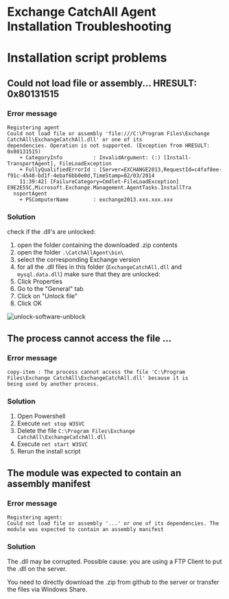 Exchange CatchAll Agent Installation Troubleshooting
=============

# Installation script problems

## Could not load file or assembly... HRESULT: 0x80131515

### Error message

```
Registering agent
Could not load file or assembly 'file:///C:\Program Files\Exchange CatchAll\ExchangeCatchAll.dll' or one of its
dependencies. Operation is not supported. (Exception from HRESULT: 0x80131515)
    + CategoryInfo          : InvalidArgument: (:) [Install-TransportAgent], FileLoadException
    + FullyQualifiedErrorId : [Server=EXCHANGE2013,RequestId=c4faf8ee-f91c-4548-bd1f-4ebaf6bb0e0d,TimeStamp=02/03/2014
    11:39:42] [FailureCategory=Cmdlet-FileLoadException] E9E2E55C,Microsoft.Exchange.Management.AgentTasks.InstallTra
  nsportAgent
    + PSComputerName        : exchange2013.xxx.xxx.xxx
```

### Solution

check if the .dll's are unlocked:

1. open the folder containing the downloaded .zip contents
2. open the folder `.\CatchAllAgent\bin\`
3. select the corresponding Exchange version
4. for all the .dll files in this folder (`ExchangeCatchAll.dll` and `mysql.data.dll`) make sure that they are unlocked:
5. Click Properties
6. Go to the "General" tab
7. Click on "Unlock file"
8. Click OK

![unlock-software-unblock](https://f.cloud.github.com/assets/251973/2304090/064ecbbe-a203-11e3-9b06-892b70bf380e.png)

## The process cannot access the file ...

### Error message

```
copy-item : The process cannot access the file 'C:\Program Files\Exchange CatchAll\ExchangeCatchAll.dll' because it is
being used by another process.
```

### Solution

1. Open Powershell
2. Execute `net stop W3SVC`
3. Delete the file `C:\Program Files\Exchange CatchAll\ExchangeCatchAll.dll`
4. Execute `net start W3SVC`
5. Rerun the install script

## The module was expected to contain an assembly manifest

### Error message

```
Registering agent:
Could not load file or assembly '...' or one of its dependencies. The module was expected to contain an assembly manifest
```

### Solution

The .dll may be corrupted. Possible cause: you are using a FTP Client to put the .dll on the server.

You need to directly download the .zip from github to the server or transfer the files via Windows Share.